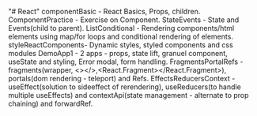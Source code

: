 "# React" 
componentBasic - React Basics, Props, children.
ComponentPractice - Exercise on Component.
StateEvents - State and Events(child to parent).
ListConditional - Rendering components/html elements using map/for loops and conditional rendering of elements.
styleReactComponents- Dynamic styles, styled components and css modules
DemoApp1 - 2 apps - props, state lift, granuel component, useState and styling,  Error modal, form handling.
FragmentsPortalRefs - fragments(wrapper, <></>,<React.Fragment></React.Fragment>), portals(dom rendering - teleport) and Refs.
EffectsReducersContext - useEffect(solution to sideeffect of rerendering), useReducers(to handle multiple useEffects) and contextApi(state management - alternate to prop chaining) and forwardRef.
